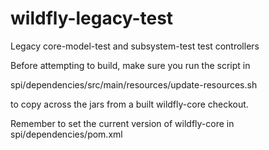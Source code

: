 wildfly-legacy-test
===================

Legacy core-model-test and subsystem-test test controllers

Before attempting to build, make sure you run the script in

  spi/dependencies/src/main/resources/update-resources.sh

to copy across the jars from a built wildfly-core checkout.

Remember to set the current version of wildfly-core in spi/dependencies/pom.xml
